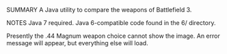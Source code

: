 SUMMARY
A Java utility to compare the weapons of Battlefield 3.

NOTES
Java 7 required. Java 6-compatible code found in the 6/ directory.

Presently the .44 Magnum weapon choice cannot show the image. An error message will appear, but everything else will load. 
